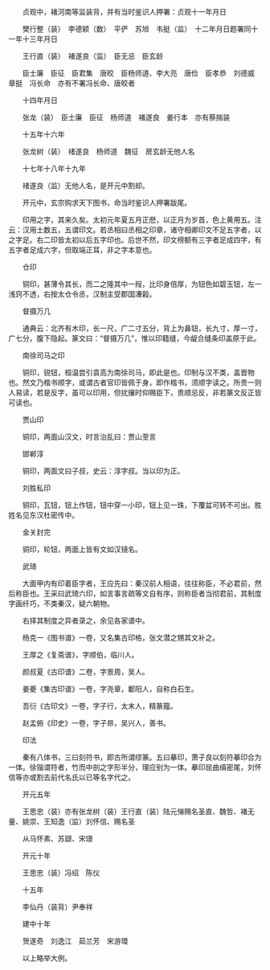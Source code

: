 <!-- { "loadSidebar": true } -->
　　贞观中，褚河南等监装背，并有当时鉴识人押署：贞观十一年月日

　　樊行整（装）　李德颖（数）　平俨　苏旭　韦挺（监）　十二年月日题署同十一年十三年月日

　　王行直（装）　褚遂良（监）　臣无忌　臣玄龄

　　臣士廉　臣征　臣君集　唐皎　臣杨师道、李大亮　唐俭　臣孝恭　刘德威　章挺　冯长命　亦有不署冯长命、唐皎者

　　十四年月日

　　张龙（装）　臣士廉　臣征　杨师道　褚遂良　姜行本　亦有蔡揣装

　　十五年十六年

　　张龙树（装）　禇遂良　杨师道　魏征　房玄龄无他人名

　　十七年十八年十九年

　　禇遂良（监）无他人名，是开元中割却。

　　开元中，玄宗购求天下图书，命当时鉴识人押署跋尾。

　　印用之字，其来久矣。太初元年夏五月正厯，以正月为岁首，色上黄用五。注云：汉用土数五，五谓印文。若丞相曰丞相之印章，诸守相卿印文不足五字者，以之字足。右二印皆太初以后五字印也。后世不然，印文榜额有三字者足成四字，有五字者足成六字，但取端正耳，非之字本意也。

　　仓印

　　铜印，甚薄令其长，而二之隆其中一叚，比印身倍厚，为钮色如碧玉钮，左一浅窍不透，右按太仓令丞，汉制主受郡国漕榖。

　　督摄万几

　　通典云：北齐有木印，长一尺，广二寸五分，背上为鼻钮，长九寸，厚一寸，广七分，腹下隐起。篆文曰：“督摄万几”，惟以印籍缝，今龊合缝条印盖原于此。

　　南徐司马之印

　　铜印，锐钮，桓温尝引袁高为南徐司马，即此是也。印制与汉不类，盖晋物也。然文乃楷书顺字，或谓古者官印皆佩于身，即作楷书，须顺字读之。所贵一则人易读，若是反字，虽可以印用，但扰攘时仰赐臣下，贵顺忌反，非若篆文反正皆可读也。

　　贾山印

　　铜印，两面山汉文，时言治乱曰：贾山至言

　　邯郸淳

　　铜印，两面文曰子叔，史云：淳字叔。当以印为正。

　　刘胜私印

　　铜印，瓦钮，钮上作钮，钮中穿一小印，钮上见一珠，下覆盆可转不可出。胜姓名见东汉杜密传中。

　　金关封完

　　铜印，轮钮，两面上皆有文如汉镜名。

　　武琦

　　大面甲内有印着臣字者，王应先曰：秦汉前人相语，往往称臣，不必君前，然后称臣也。王采曰武琦六印，如言事言疏等文自有序，则称臣者当彻君前，其制度字画纤巧，不类秦汉，疑六朝物。

　　右择其制度之异者录之，余见各家谱中。

　　杨克一《图书谱》一卷，又名集古印格，张文潜之甥其文补之。

　　王厚之《复斋谱》，字顺伯，临川人。

　　颜叔夏《古印谱》二卷，字景周，吴人。

　　姜夔《集古印谱》一卷，字尧章，鄱阳人，自称白石生。

　　吾衍《古印文》一卷，字子行，太末人，精篆籀。

　　赵孟俯《印史》一卷，字子昻，吴兴人，善书。

　　印法

　　秦有八体书，三曰刻符书，即古所谓缪篆。五曰摹印，萧子良以刻符摹印合为一体。徐锴谓符者，竹而中剖之字形半分，理应别为一体。摹印屈曲缜密尾，刘怀信等亦或割去前代名氏以已等名字代之。

　　开元五年

　　王思忠（装）亦有张龙树（装）王行直（装）陆元悌赐名圣直、魏哲、褚无量、姚崇、王知逸（监）刘怀信、赐名圣

　　从马怀素、苏颋、宋璟

　　开元十年

　　王思忠（装）冯绍　陈仪

　　十五年

　　李仙丹（装背）尹奉祥

　　建中十年

　　贺遂奇　刘逸江　茹兰芳　宋游環

　　以上略举大例。  
　 
